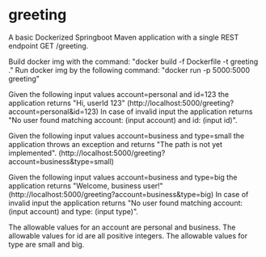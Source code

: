 # greeting
A basic Dockerized Springboot Maven application with a single REST endpoint GET /greeting.

Build docker img with the command: "docker build -f Dockerfile -t greeting ." 
Run docker img by the following command: "docker run -p 5000:5000 greeting"

Given the following input values account=personal and id=123 the application returns "Hi, userId 123"
(http://localhost:5000/greeting?account=personal&id=123)
In case of invalid input the application returns "No user found matching account: (input account) and id: (input id)".

Given the following input values account=business and type=small the application throws an exception and
returns "The path is not yet implemented".
(http://localhost:5000/greeting?account=business&type=small)

Given the following input values account=business and type=big the application returns "Welcome, business user!"
(http://localhost:5000/greeting?account=business&type=big)
In case of invalid input the application returns "No user found matching account: (input account) and type: (input type)".

The allowable values for an account are personal and business.
The allowable values for id are all positive integers.
The allowable values for type are small and big.
